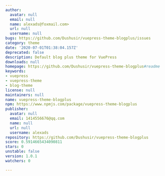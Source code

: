 ```yaml
---
author:
  avatar: null
  email: null
  name: alexads@foxmail.com>
  url: null
  username: null
bugs: https://github.com/Dushusir/vuepress-theme-blogplus/issues
category: theme
date: '2020-07-01T01:38:04.157Z'
deprecated: false
description: Default blog plus theme for VuePress
downloads: null
homepage: https://github.com/Dushusir/vuepress-theme-blogplus#readme
keywords:
- vuepress
- vuepress-theme
- blog-theme
license: null
maintainers: null
name: vuepress-theme-blogplus
npm: https://www.npmjs.com/package/vuepress-theme-blogplus
publisher:
  avatar: null
  email: 1414556676@qq.com
  name: null
  url: null
  username: alexads
repository: https://github.com/Dushusir/vuepress-theme-blogplus
score: 0.5914665434090811
stars: 0
unstable: false
version: 1.0.1
watchers: 0

---
```


